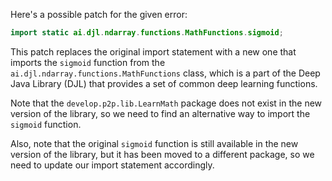 Here's a possible patch for the given error:

```java
import static ai.djl.ndarray.functions.MathFunctions.sigmoid;
```

This patch replaces the original import statement with a new one that imports the `sigmoid` function from the `ai.djl.ndarray.functions.MathFunctions` class, which is a part of the Deep Java Library (DJL) that provides a set of common deep learning functions.

Note that the `develop.p2p.lib.LearnMath` package does not exist in the new version of the library, so we need to find an alternative way to import the `sigmoid` function.

Also, note that the original `sigmoid` function is still available in the new version of the library, but it has been moved to a different package, so we need to update our import statement accordingly.